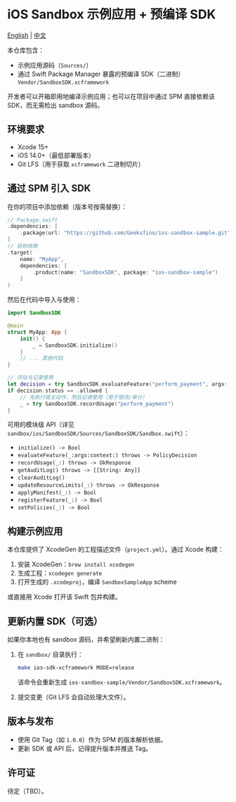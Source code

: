# iOS Sandbox 示例应用 + 预编译 SDK

[English](README.md) | [中文](README.zh-CN.md)

本仓库包含：

- 示例应用源码（`Sources/`）
- 通过 Swift Package Manager 暴露的预编译 SDK（二进制）`Vendor/SandboxSDK.xcframework`

开发者可以开箱即用地编译示例应用；也可以在项目中通过 SPM 直接依赖该 SDK，而无需检出 sandbox 源码。

## 环境要求

- Xcode 15+
- iOS 14.0+（最低部署版本）
- Git LFS（用于获取 `xcframework` 二进制切片）

## 通过 SPM 引入 SDK

在你的项目中添加依赖（版本号按需替换）：

```swift
// Package.swift
.dependencies: [
    .package(url: "https://github.com/Geeksfino/ios-sandbox-sample.git", from: "1.0.0")
]
// 目标依赖
.target(
    name: "MyApp",
    dependencies: [
        .product(name: "SandboxSDK", package: "ios-sandbox-sample")
    ]
)
```

然后在代码中导入与使用：

```swift
import SandboxSDK

@main
struct MyApp: App {
    init() {
        _ = SandboxSDK.initialize()
    }
    // ... 其他代码
}

// 评估与记录使用
let decision = try SandboxSDK.evaluateFeature("perform_payment", args: ["amount": 100], context: nil)
if decision.status == .allowed {
    // 先执行宿主动作，然后记录使用（用于限流/审计）
    _ = try SandboxSDK.recordUsage("perform_payment")
}
```

可用的模块级 API（详见 `sandbox/ios/SandboxSDK/Sources/SandboxSDK/Sandbox.swift`）：

- `initialize() -> Bool`
- `evaluateFeature(_:args:context:) throws -> PolicyDecision`
- `recordUsage(_:) throws -> OkResponse`
- `getAuditLog() throws -> [[String: Any]]`
- `clearAuditLog()`
- `updateResourceLimits(_:) throws -> OkResponse`
- `applyManifest(_:) -> Bool`
- `registerFeature(_:) -> Bool`
- `setPolicies(_:) -> Bool`

## 构建示例应用

本仓库提供了 XcodeGen 的工程描述文件（`project.yml`）。通过 Xcode 构建：

1. 安装 XcodeGen：`brew install xcodegen`
2. 生成工程：`xcodegen generate`
3. 打开生成的 `.xcodeproj`，编译 `SandboxSampleApp` scheme

或直接用 Xcode 打开该 Swift 包并构建。

## 更新内置 SDK（可选）

如果你本地也有 sandbox 源码，并希望刷新内置二进制：

1. 在 `sandbox/` 目录执行：

   ```bash
   make ios-sdk-xcframework MODE=release
   ```

   该命令会重新生成 `ios-sandbox-sample/Vendor/SandboxSDK.xcframework`。
2. 提交变更（Git LFS 会自动处理大文件）。

## 版本与发布

- 使用 Git Tag（如 `1.0.0`）作为 SPM 的版本解析依据。
- 更新 SDK 或 API 后，记得提升版本并推送 Tag。

## 许可证

待定（TBD）。
